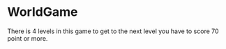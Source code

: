 # WorldGame
There is 4 levels in this game to get to the next level you have to score 70 point or more.
